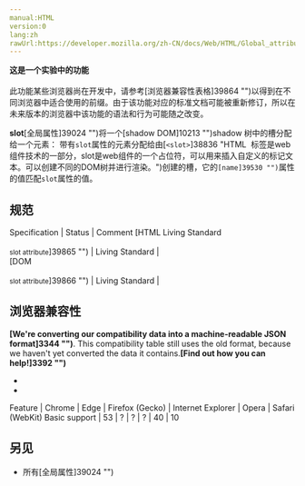 ```yaml
---
manual:HTML
version:0
lang:zh
rawUrl:https://developer.mozilla.org/zh-CN/docs/Web/HTML/Global_attributes/slot
---
```






**这是一个实验中的功能**<br></br>此功能某些浏览器尚在开发中，请参考[浏览器兼容性表格]39864 "")以得到在不同浏览器中适合使用的前缀。由于该功能对应的标准文档可能被重新修订，所以在未来版本的浏览器中该功能的语法和行为可能随之改变。





**slot**[全局属性]39024 "")将一个[shadow DOM]10213 "")shadow 树中的槽分配给一个元素： 带有`slot`属性的元素分配给由[`<slot>`]38836 "HTML <slot> 标签是web组件技术的一部分，slot是web组件的一个占位符，可以用来插入自定义的标记文本。可以创建不同的DOM树并进行渲染。")创建的槽，它的`[name]39530 "")`属性的值匹配`slot`属性的值。


## 规范<a name="规范"></a>

Specification | Status | Comment 
[HTML Living Standard<br></br><small>slot attribute</small>]39865 "") | Living Standard |  
[DOM<br></br><small>slot attribute</small>]39866 "") | Living Standard |  


## 浏览器兼容性<a name="浏览器兼容性"></a>


**[We&#39;re converting our compatibility data into a machine-readable JSON format]3344 "")**. This compatibility table still uses the old format, because we haven&#39;t yet converted the data it contains.**[Find out how you can help!]3392 "")**


* 
* 

Feature | Chrome | Edge | Firefox (Gecko) | Internet Explorer | Opera | Safari (WebKit) 
Basic support | 53 | ? | ? | ? | 40 | 10 




## 另见<a name="另见"></a>

* 所有[全局属性]39024 "")




